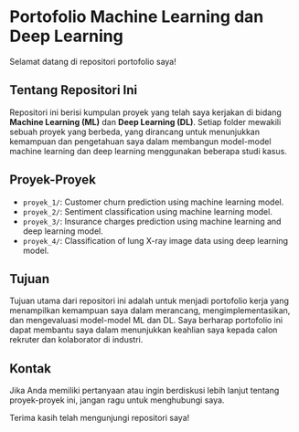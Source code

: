# Portofolio Machine Learning dan Deep Learning

Selamat datang di repositori portofolio saya!

## Tentang Repositori Ini

Repositori ini berisi kumpulan proyek yang telah saya kerjakan di bidang **Machine Learning (ML)** dan **Deep Learning (DL)**. Setiap folder mewakili sebuah proyek yang berbeda, yang dirancang untuk menunjukkan kemampuan dan pengetahuan saya dalam membangun model-model machine learning dan deep learning menggunakan beberapa studi kasus.

## Proyek-Proyek

- `proyek_1/`: Customer churn prediction using machine learning model.
- `proyek_2/`: Sentiment classification using machine learning model.
- `proyek_3/`: Insurance charges prediction using machine learning and deep learning model.
- `proyek_4/`: Classification of lung X-ray image data using deep learning model.

## Tujuan

Tujuan utama dari repositori ini adalah untuk menjadi portofolio kerja yang menampilkan kemampuan saya dalam merancang, mengimplementasikan, dan mengevaluasi model-model ML dan DL. Saya berharap portofolio ini dapat membantu saya dalam menunjukkan keahlian saya kepada calon rekruter dan kolaborator di industri.

## Kontak

Jika Anda memiliki pertanyaan atau ingin berdiskusi lebih lanjut tentang proyek-proyek ini, jangan ragu untuk menghubungi saya.

Terima kasih telah mengunjungi repositori saya!
